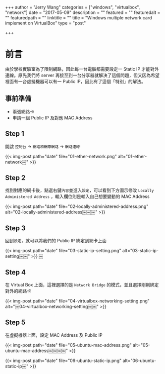 +++
author = "Jerry Wang"
categories = ["windows", "virtualbox", "network"]
date = "2017-05-09"
description = ""
featured = ""
featuredalt = ""
featuredpath = ""
linktitle = ""
title = "Windows multiple network card implement on VirtualBox"
type = "post"

+++


# 前言

由於學校實驗室為了限制網路，因此每一台電腦都需要設定一 Static IP 才能對外連線。原先我們將 server 再接至到一台分享器就解決了這個問題，但又因為希望裡面有一台虛擬機器可以有一 Public IP，因此有了這個「特別」的解法。

## 事前準備

* 兩張網路卡
* 申請一組 Public IP 及對應 MAC Address

## Step 1

開啟 `控制台` -> `網路和網際網路` -> `網路連線`

{{< img-post path="date" file="01-ether-network.png" alt="01-ether-network￼"  >}}

## Step 2

找到對應的網卡後，點選右鍵`內容`並進入`設定`，可以看到下方圖示修改 `Locally Administered Address` ，輸入欄位則是輸入自己想要變動的 MAC Address


{{< img-post path="date" file="02-locally-administered-address.png" alt="02-locally-administered-address￼￼￼"  >}}

## Step 3

回到`設定`，就可以將我們的 Public IP 綁定到網卡上面

{{< img-post path="date" file="03-static-ip-setting.png" alt="03-static-ip-setting￼￼"  >}}
￼
## Step 4

在 Virtual Box 上面，這裡選擇的是 `Network Bridge` 的模式，並且選擇剛剛綁定對外的網路卡

{{< img-post path="date" file="04-virtualbox-networking-setting.png" alt="￼04-virtualbox-networking-setting￼￼"  >}}

## Step 5

在虛擬機器上面，設定 MAC Address 及 Public IP

{{< img-post path="date" file="05-ubuntu-mac-address.png" alt="05-ubuntu-mac-address￼￼￼￼"  >}}

{{< img-post path="date" file="06-ubuntu-static-ip.png" alt="06-ubuntu-static-ip￼"  >}}